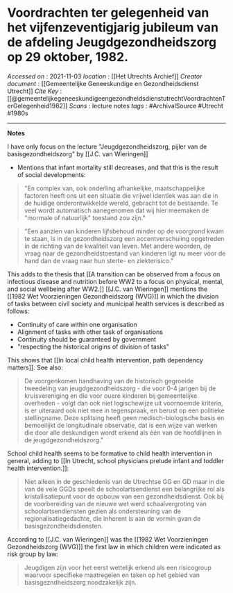 # Voordrachten ter gelegenheid van het vijfenzeventigjarig jubileum van de afdeling Jeugdgezondheidszorg op 29 oktober, 1982.

*Accessed on*  : 2021-11-03
*location* : [[Het Utrechts Archief]]
*Creator document*  : [[Gemeentelijke Geneeskundige en Gezondheidsdienst Utrecht]]
*Cite Key*  : [[@gemeentelijkegeneeskundigeengezondheidsdienstutrechtVoordrachtenTerGelegenheid1982]]
*Scans* : lecture notes
*tags* : #ArchivalSource #Utrecht #1980s 

---

**Notes**

I have only focus on the lecture "Jeugdgezondheidszorg, pijler van de basisgezondheidszorg" by [[J.C. van Wieringen]]
- Mentions that infant mortality still decreases, and that this is the result of social developments:

> "En complex van, ook onderling afhankelijke, maatschappelijke factoren heeft ons uit een situatie die vrijwel identiek was aan die in de huidige onderontwikkelde wereld, gebracht tot de bestaande. Te veel wordt automatisch aanegenomen dat wij hier meemaken de "mormale of natuurlijk" toestand zou zijn."

> "Een aanzien van kinderen lijfsbehoud minder op de voorgrond kwam te staan, is in de gezondheidszorg een accentverschuiing opgetreden in de richting van de kwaliteit van leven. Met andere woorden, de vraag naar de gezondheidstoestand van kinderen ligt nu meer voor de hand dan de vraag naar hun sterte- en ziekterisico."

This adds to the thesis that [[A transition can be observed from a focus on infectious disease and nutrition before WW2 to a focus on physical, mental, and social wellbeing after WW2.]]
[[J.C. van Wieringen]] mentions the [[1982 Wet Voorzieningen Gezondheidszorg (WVG)]] in which the division of tasks between civil society and municipal health services is described as follows:
- Continuity of care within one organisation
- Alignment of tasks with other task of organisations
- Continuity should be guaranteed by government
- "respecting the historical origins of division of tasks"

This shows that [[In local child health intervention, path dependency matters]]. See also:

> De voorgenkomen handhaving van de historisch gegroeide tweedeling van jeugdgezondheidszorg - die voor 0-4 jarigen bij de kruisvereniging en die voor ouere kinderen bij gemeentelijke overheden - volgt dan ook niet logischewijze uit voornoemde kriteria, is er uiteraard ook niet mee in tegenspraak, en berust op een politieke stellingname. Deze splitsing heeft geen medisch-biologische basis en bemoeilijkt de longitudinale observatie, dat is een wijze van werken die door alle deskundigen wordt erkend als één van de hoofdlijnen in de jeugdgezondheidszorg."

School child health seems to be formative to child health intervention in general, adding to [[In Utrecht, school physicians prelude infant and toddler health intervention.]]:

> Niet alleen in de geschiedenis van de Utrechtse GG en GD maar in die van de vele GGDs speelt de schoolartsendienst een belangrijke rol als kristallisatiepunt voor de opbouw van een gezondheidsdienst. Ook bij de voorbereiding van de nieuwe wet werd schaalvergroting van schoolartsendiensten gezien als ondersteuning van de regionalisatiegedachte, die inherent is aan de vormin gvan de basisgezondheidsdiensten.

According to [[J.C. van Wieringen]] was the [[1982 Wet Voorzieningen Gezondheidszorg (WVG)]] the first law in which children were indicated as risk group by law:

> Jeugdigen zijn voor het eerst wettelijk erkend als een risicogroup waarvoor specifieke maatregelen en taken op het gebied van basisgezndheidszorg noodzakelijk zijn.


